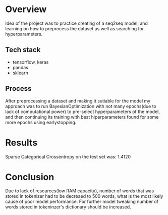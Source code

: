 # Overview

Idea of the project was to practice creating of a seq2seq model,
and learning on how to preprocess the dataset as well as searching for hyperparameters.

## Tech stack
- tensorflow, keras
- pandas
- sklearn

## Process
After preprocessing a dataset and making it sutiable for the model my approach was to run BayesianOptimization with not many epochs(due to lack of computational power) to pre-select hyperparameters of the model, and then continuing its training with best hiperparameters found for some more epochs using earlystopping.

# Results

Sparse Categorical Crossentropy on the test set was: 1.4120

# Conclusion
Due to lack of resources(low RAM capacity), number of words that was stored in tokenizer had to be decreaed to 500 words, what is the most likely cause of poor model performance. For further model tweaking number of words stored in tokeninzer's dictionary should be increased.
